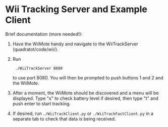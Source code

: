 Wii Tracking Server and Example Client
===============

Brief documentation (more needed!):

1. Have the WiiMote handy and navigate to the WiiTrackServer (quadratot/code/wii/).

2. Run

        ./WiiTrackServer 8080

    to use port 8080. You will then be prompted to push buttons 1 and 2 and the WiiMote.

3. After a moment, the WiiMote should be discovered and a menu will be displayed. Type "s" to check battery level if desired, then type "t" and push enter to start tracking.

4. If desired, run ```./WiiTrackClient.py``` or ```./WiiTrackFastClient.py``` in a separate tab to check that data is being received.
